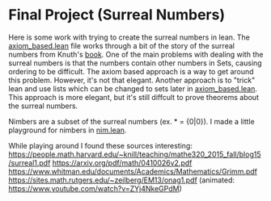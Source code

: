 # Final Project (Surreal Numbers) 

Here is some work with trying to create the surreal numbers in lean. The [axiom_based.lean](axiom_based.lean) file works through a bit of the story of the surreal numbers from Knuth's [book](https://people.math.harvard.edu/~knill/teaching/mathe320_2015_fall/blog15/surreal1.pdf). One of the main problems with dealing with the surreal numbers is that the numbers contain other numbers in Sets, causing ordering to be difficult. The axiom based approach is a way to get around this problem. However, it's not that elegant. Another approach is to "trick" lean and use lists which can be changed to sets later in [axiom_based.lean](axiom_based.lean). This approach is more elegant, but it's still diffcult to prove theorems about the surreal numbers.

Nimbers are a subset of the surreal numbers (ex. * = {0|0}). I made a little playground for nimbers in [nim.lean](nim.lean). 

While playing around I found these sources interesting:
https://people.math.harvard.edu/~knill/teaching/mathe320_2015_fall/blog15/surreal1.pdf
https://arxiv.org/pdf/math/0410026v2.pdf
https://www.whitman.edu/documents/Academics/Mathematics/Grimm.pdf
https://sites.math.rutgers.edu/~zeilberg/EM13/onag1.pdf (animated: https://www.youtube.com/watch?v=ZYj4NkeGPdM)

